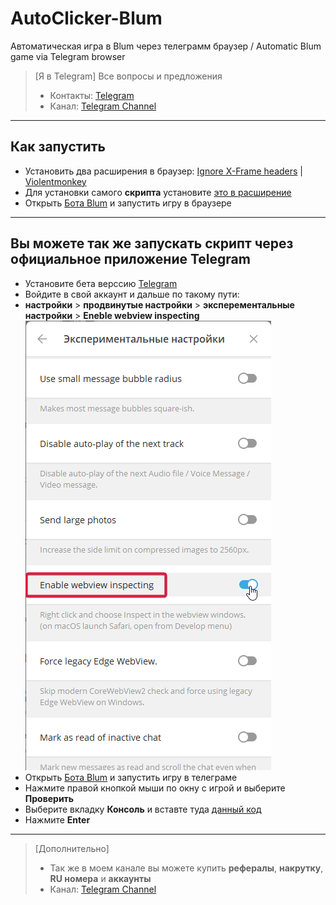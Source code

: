 # AutoClicker-Blum
Автоматическая игра в Blum через телеграмм браузер / Automatic Blum game via Telegram browser

> [Я в Telegram]
> Все вопросы и предложения
> - Контакты: [Telegram](https://t.me/farmtapplayrs001)
> - Канал: [Telegram Channel](https://t.me/Tap_Plays1)
---
## Как запустить  
- Установить два расширения в браузер: [Ignore X-Frame headers](https://chromewebstore.google.com/detail/ignore-x-frame-headers/gleekbfjekiniecknbkamfmkohkpodhe) | [Violentmonkey](https://chromewebstore.google.com/detail/violentmonkey/jinjaccalgkegednnccohejagnlnfdag?hl=be)
- Для установки самого **скрипта** установите [это в расширение](https://github.com/TapPlays/AutoClicker-Blum/raw/main/blum-autoclicker.user.js)
- Открыть [Бота Blum](https://web.telegram.org/k/#?tgaddr=tg%3A%2F%2Fresolve%3Fdomain%3DBlumCryptoBot%26appname%3Dapp%26startapp%3Dref_73MHoytioH) и запустить игру в браузере
---
## Вы можете так же запускать скрипт через официальное приложение Telegram
- Установите бета верссию [Telegram](https://desktop.telegram.org/changelog#beta-version)
- Войдите в свой аккаунт и дальше по такому пути:
- **настройки** > **продвинутые настройки** > **эксперементальные настройки** > **Eneble webview inspecting**
 ![Результат](result.png)
- Открыть [Бота Blum](https://web.telegram.org/k/#?tgaddr=tg%3A%2F%2Fresolve%3Fdomain%3DBlumCryptoBot%26appname%3Dapp%26startapp%3Dref_73MHoytioH) и запустить игру в телеграме
- Нажмите правой кнопкой мыши по окну с игрой и выберите **Проверить**
- Выберите вкладку **Консоль** и вставте туда [данный код](https://github.com/TapPlays/AutoClicker-Blum/blob/main/script.txt)
- Нажмите **Enter**
---
> [Дополнительно]
> - Так же в моем канале вы можете купить **рефералы**, **накрутку**, **RU номера** и **аккаунты**
> - Канал: [Telegram Channel](https://t.me/Tap_Plays1)
